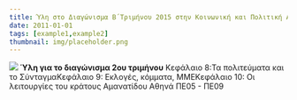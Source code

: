 ```yaml
---
title: Ύλη στο Διαγώνισμα Β΄Τριμήνου 2015 στην Κοινωνική και Πολιτική Αγωγή
date: 2011-01-01
tags: [example1,example2]
thumbnail: img/placeholder.png
---
```

![](http://2.bp.blogspot.com/-XZDME6mQeSI/VOWvUbnscAI/AAAAAAAAALo/YtWcvKxwHyk/s1600/%CE%B5%CE%B9%CE%BA%CE%BF%CE%BD%CE%B1.jpg) 
**Ύλη για το διαγώνισμα 2ου τριμήνου** 
Κεφάλαιο 8:Τα πολιτεύματα και το ΣύνταγμαΚεφάλαιο 9: Εκλογές, κόμματα, ΜΜΕΚεφάλαιο 10: Οι λειτουργίες του κράτους 
Αμανατίδου Αθηνά ΠΕ05 - ΠΕ09

